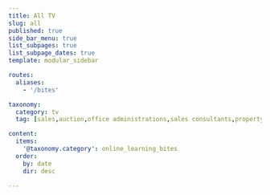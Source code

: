 ```yaml
---
title: All TV
slug: all
published: true
side_bar_menu: true
list_subpages: true
list_subpage_dates: true
template: modular_sidebar

routes:
  aliases:
    - '/bites'

taxonomy:
  category: tv
  tag: [sales,auction,office administrations,sales consultants,property managers,property managers,business owners,managers]

content:
  items:
    '@taxonomy.category': online_learning_bites
  order:
    by: date
    dir: desc

---
```

